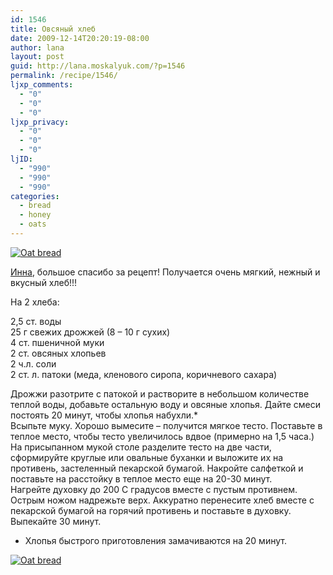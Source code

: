 ```yaml
---
id: 1546
title: Овсяный хлеб
date: 2009-12-14T20:20:19-08:00
author: lana
layout: post
guid: http://lana.moskalyuk.com/?p=1546
permalink: /recipe/1546/
ljxp_comments:
  - "0"
  - "0"
  - "0"
ljxp_privacy:
  - "0"
  - "0"
  - "0"
ljID:
  - "990"
  - "990"
  - "990"
categories:
  - bread
  - honey
  - oats
---
```

<a class="flickr-image alignnone" title="Oat bread" href="http://www.flickr.com/photos/67405678@N00/4186022037/" target="_blank"><img src="http://farm5.static.flickr.com/4048/4186022037_b3d903b85a.jpg" alt="Oat bread" /></a>

[Инна](http://trio-mia.livejournal.com/99826.html), большое спасибо за рецепт! Получается очень мягкий, нежный и вкусный хлеб!!!

На 2 хлеба:

2,5 ст. воды  
25 г свежих дрожжей (8 &#8211; 10 г сухих)  
4 ст. пшеничной муки  
2 ст. овсяных хлопьев  
2 ч.л. соли  
2 ст. л. патоки (меда, кленового сиропа, коричневого сахара)

Дрожжи разотрите с патокой и растворите в небольшом количестве теплой воды, добавьте остальную воду и овсяные хлопья. Дайте смеси постоять 20 минут, чтобы хлопья набухли.*  
Всыпьте муку. Хорошо вымесите &#8211; получится мягкое тесто. Поставьте в теплое место, чтобы тесто увеличилось вдвое (примерно на 1,5 часа.)  
На присыпанном мукой столе разделите тесто на две части, сформируйте круглые или овальные буханки и выложите их на противень, застеленный пекарской бумагой. Накройте салфеткой и поставьте на расстойку в теплое место еще на 20-30 минут.  
Нагрейте духовку до 200 С градусов вместе с пустым противнем.  
Острым ножом надрежьте верх. Аккуратно перенесите хлеб вместе с пекарской бумагой на горячий противень и поставьте в духовку.  
Выпекайте 30 минут.

* Хлопья быстрого приготовления замачиваются на 20 минут.

<a class="flickr-image alignnone" title="Oat bread" href="http://www.flickr.com/photos/67405678@N00/4186023809/" target="_blank"><img src="http://farm3.static.flickr.com/2555/4186023809_f509404330.jpg" alt="Oat bread" /></a>